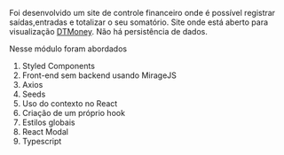 Foi desenvolvido um site de controle financeiro onde é possível registrar saídas,entradas e totalizar o seu somatório. Site onde está aberto para visualização <a target="_blank" href="https://dtmoney-gold.vercel.app/">DTMoney</a>. Não há persistência de dados.

Nesse módulo foram abordados
1. Styled Components
2. Front-end sem backend usando MirageJS
3. Axios
4. Seeds
5. Uso do contexto no React
6. Criação de um próprio hook
7. Estilos globais
8. React Modal
9. Typescript
